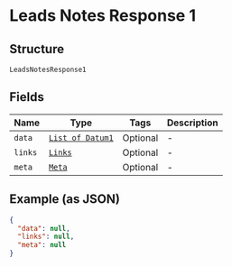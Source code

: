 
# Leads Notes Response 1

## Structure

`LeadsNotesResponse1`

## Fields

| Name | Type | Tags | Description |
|  --- | --- | --- | --- |
| `data` | [`List of Datum1`](../../doc/models/datum-1.md) | Optional | - |
| `links` | [`Links`](../../doc/models/links.md) | Optional | - |
| `meta` | [`Meta`](../../doc/models/meta.md) | Optional | - |

## Example (as JSON)

```json
{
  "data": null,
  "links": null,
  "meta": null
}
```

